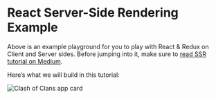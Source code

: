 # React Server-Side Rendering Example

Above is an example playground for you to play with React & Redux on Client and Server sides.
Before jumping into it, make sure to [read SSR tutorial on Medium](http://bit.ly/2IQ51Xq).

Here’s what we will build in this tutorial:

![Clash of Clans app card](https://cdn-images-1.medium.com/max/1000/1*wk04sWGQkw36_XLFvPACrA.png)



